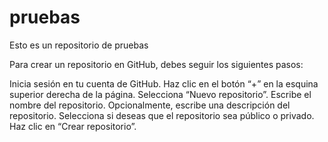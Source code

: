 # pruebas
Esto es un repositorio de pruebas

Para crear un repositorio en GitHub, debes seguir los siguientes pasos:

Inicia sesión en tu cuenta de GitHub. 
Haz clic en el botón “+” en la esquina superior derecha de la página. 
Selecciona “Nuevo repositorio”. Escribe el nombre del repositorio. 
Opcionalmente, escribe una descripción del repositorio. 
Selecciona si deseas que el repositorio sea público o privado. 
Haz clic en “Crear repositorio”.
